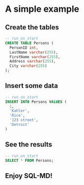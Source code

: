 # A simple example

## Create the tables

```sql
-- run_on_start
CREATE TABLE Persons (
  PersonID int,
  LastName varchar(255),
  FirstName varchar(255),
  Address varchar(255),
  City varchar(255)
);
```

## Insert some data

```sql
-- run_on_start
INSERT INTO Persons VALUES (
  1,
  'Kahler',
  'Rico',
  '123 street',
  'Detroit'
)
```

## See the results

```sql
-- run_on_start
SELECT * FROM Persons;
```

## Enjoy SQL-MD!
